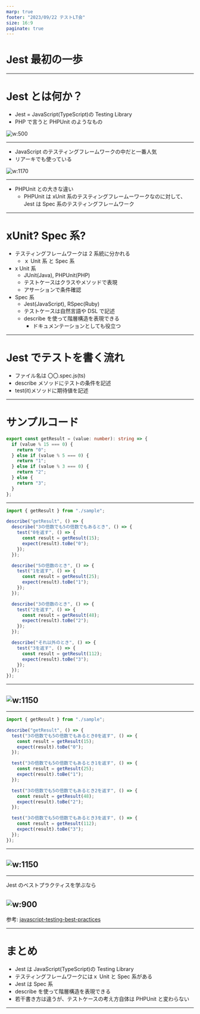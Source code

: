 ```yaml
---
marp: true
footer: "2023/09/22 テストLT会"
size: 16:9
paginate: true
---
```


<!--
_class: lead
_footer: ""
_paginate: false
-->

# Jest 最初の一歩

---

# Jest とは何か？

- Jest = JavaScript(TypeScript)の Testing Library
- PHP で言うと PHPUnit のようなもの

![w:500](jest.png)

---

- JavaScript のテスティングフレームワークの中だと一番人気
- リアーキでも使っている

![w:1170](trend.png)

---

- PHPUnit との大きな違い
  - PHPUnit は xUnit 系のテスティングフレームーワークなのに対して、Jest は Spec 系のテスティングフレームワーク

---

<!--
_footer: ""
_paginate: false
-->

# xUnit? Spec 系?

- テスティングフレームワークは 2 系統に分かれる
  - ｘ Unit 系 と Spec 系
- x Unit 系
  - JUnit(Java), PHPUnit(PHP)
  - テストケースはクラスやメソッドで表現
  - アサーションで条件確認
- Spec 系
  - Jest(JavaScript), RSpec(Ruby)
  - テストケースは自然言語や DSL で記述
  - describe を使って階層構造を表現できる
    - ドキュメンテーションとしても役立つ

---

# Jest でテストを書く流れ

- ファイル名は 〇〇.spec.js(ts)
- describe メソッドにテストの条件を記述
- test(it)メソッドに期待値を記述

---

# サンプルコード

```ts:sample.ts
export const getResult = (value: number): string => {
  if (value % 15 === 0) {
    return "0";
  } else if (value % 5 === 0) {
    return "1";
  } else if (value % 3 === 0) {
    return "2";
  } else {
    return "3";
  }
};
```

---

```ts:sample.spec.ts
import { getResult } from "./sample";

describe("getResult", () => {
  describe("3の倍数でも5の倍数でもあるとき", () => {
    test("0を返す", () => {
      const result = getResult(15);
      expect(result).toBe("0");
    });
  });

  describe("5の倍数のとき", () => {
    test("1を返す", () => {
      const result = getResult(25);
      expect(result).toBe("1");
    });
  });

  describe("3の倍数のとき", () => {
    test("2を返す", () => {
      const result = getResult(48);
      expect(result).toBe("2");
    });
  });

  describe("それ以外のとき", () => {
    test("3を返す", () => {
      const result = getResult(112);
      expect(result).toBe("3");
    });
  });
});
```

---

## ![w:1150](testresult.png)

---

```ts:sample.ts
import { getResult } from "./sample";

describe("getResult", () => {
  test("3の倍数でも5の倍数でもあるとき0を返す", () => {
    const result = getResult(15);
    expect(result).toBe("0");
  });

  test("3の倍数でも5の倍数でもあるとき1を返す", () => {
    const result = getResult(25);
    expect(result).toBe("1");
  });

  test("3の倍数でも5の倍数でもあるとき2を返す", () => {
    const result = getResult(48);
    expect(result).toBe("2");
  });

  test("3の倍数でも5の倍数でもあるとき3を返す", () => {
    const result = getResult(112);
    expect(result).toBe("3");
  });
});
```

---

## ![w:1150](result2.png)

---

<!--
_footer: ""
_paginate: false
-->

Jest のベストプラクティスを学ぶなら

## ![w:900](link.png)

参考: [javascript-testing-best-practices](https://github.com/goldbergyoni/javascript-testing-best-practices)

---

# まとめ

- Jest は JavaScript(TypeScript)の Testing Library
- テスティングフレームワークにはｘ Unit と Spec 系がある
- Jest は Spec 系
- describe を使って階層構造を表現できる
- 若干書き方は違うが、テストケースの考え方自体は PHPUnit と変わらない

---

<!--
backgroundColor: black
paginate: false
footer: ""
-->
